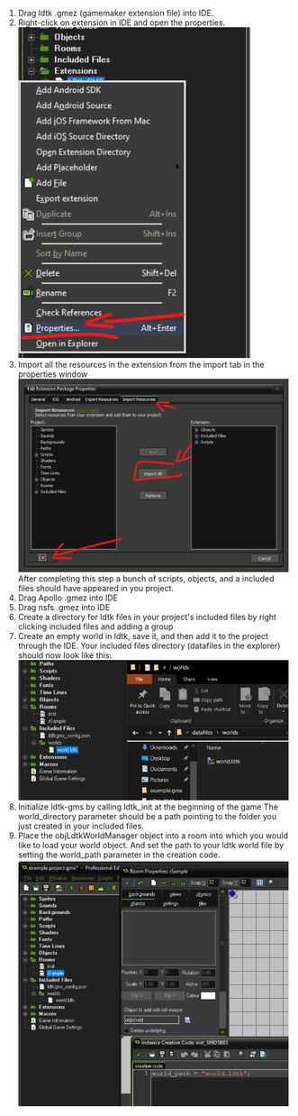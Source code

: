 1) Drag ldtk .gmez (gamemaker extension file) into IDE.
2) Right-click on extension in IDE and open the properties.
![Open properties](open-properties.png)
3) Import all the resources in the extension from the import tab in the properties window
![Import resources](import-resources.png)
After completing this step a bunch of scripts, objects, and a included files should have appeared in you project.
4) Drag Apollo .gmez into IDE
5) Drag nsfs .gmez into IDE
6) Create a directory for ldtk files in your project's included files by right clicking included files and adding a group
7) Create an empty world in ldtk, save it, and then add it to the project through the IDE.
Your included files directory (datafiles in the explorer) should now look like this:
![Included files](included-files.png)
8) Initialize ldtk-gms by calling ldtk_init at the beginning of the game
The world_directory parameter should be a path pointing to the folder you just created in your included files.
9) Place the objLdtkWorldManager object into a room into which you would like to load your world object.
   And set the path to your ldtk world file by setting the world_path parameter in the creation code.
![World manager setup](world-manager-setup.png)
